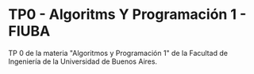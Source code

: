 # TP0 - Algoritms Y Programación 1 - FIUBA
TP 0 de la materia "Algoritmos y Programación 1" de la Facultad de Ingeniería de la Universidad de Buenos Aires.
